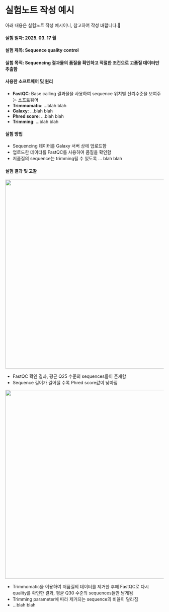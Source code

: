 # 실험노트 작성 예시
아래 내용은 실험노트 작성 예시이니, 참고하여 작성 바랍니다.🫡

#### 실험 일자: 2025. 03. 17 월

#### 실험 제목: Sequence quality control

#### 실험 목적: Sequencing 결과물의 품질을 확인하고 적절한 조건으로 고품질 데이터만 추출함

#### 사용한 소프트웨어 및 원리
 * **FastQC**: Base calling 결과물을 사용하여 sequence 위치별 신뢰수준을 보여주는 소프트웨어
 * **Trimmomatic**: ...blah blah
 * **Galaxy**: ...blah blah
 * **Phred score**: ...blah blah
 * **Trimming**: ...blah blah
   
#### 실험 방법
 * Sequencing 데이터를 Galaxy 서버 상에 업로드함
 * 업로드한 데이터를 FastQC를 사용하여 품질을 확인함
 * 저품질의 sequence는 trimming될 수 있도록 ... blah blah

#### 실험 결과 및 고찰
<p align="center"><img src=https://github.com/mjkim-micro/dimdi/assets/78595847/f06e2f4d-229c-4023-9bc2-e221b66f21ee height="600px" width="600px"></p>

 * FastQC 확인 결과, 평균 Q25 수준의 sequences들이 존재함
 * Sequence 길이가 길어질 수록 Phred score값이 낮아짐
<p align="center"><img src=https://github.com/mjkim-micro/dimdi/assets/78595847/f06e2f4d-229c-4023-9bc2-e221b66f21ee height="600px" width="600px"></p>

 * Trimmomatic을 이용하여 저품질의 데이터를 제거한 후에 FastQC로 다시 quality를 확인한 결과, 평균 Q30 수준의 sequences들만 남게됨
 * Trimming parameter에 따라 제거되는 sequence의 비율이 달라짐
 * ...blah blah
